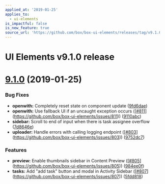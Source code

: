 ```yaml
---
applied_at: '2019-01-25'
applies_to:
  - ui-elements
is_impactful: false
is_new_feature: true
source_url: 'https://github.com/box/box-ui-elements/releases/tag/v9.1.0'
---
```


# UI Elements v9.1.0 release

# [9.1.0]([v9.0.2...v9.1.0](https://github.com/box/box-ui-elements/compare/v9.0.2...v9.1.0)) (2019-01-25)


### Bug Fixes

* **openwith:** Completely reset state on component update ([9fd6dae](https://github.com/box/box-ui-elements/commit[9fd6dae](https://github.com/box/box-ui-elements/commit/9fd6dae)))
* **openwith:** Use fallback UI if an uncaught exception occurs ([[#811](https://github.com/box/box-ui-elements/pull/811)](https://github.com/box/box-ui-elements/issues/811)) ([9110abc](https://github.com/box/box-ui-elements/commit[9110abc](https://github.com/box/box-ui-elements/commit/9110abc)))
* **sidebar:** Scroll to end of input when there is task assignee overflow ([7d8646e](https://github.com/box/box-ui-elements/commit[7d8646e](https://github.com/box/box-ui-elements/commit/7d8646e)))
* **uploader:** Handle errors with calling logging endpoint ([[#803](https://github.com/box/box-ui-elements/pull/803)](https://github.com/box/box-ui-elements/issues/803)) ([9752dc7](https://github.com/box/box-ui-elements/commit[9752dc7](https://github.com/box/box-ui-elements/commit/9752dc7)))


### Features

* **preview:** Enable thumbnails sidebar in Content Preview ([[#805](https://github.com/box/box-ui-elements/pull/805)](https://github.com/box/box-ui-elements/issues/805)) ([984ee0f](https://github.com/box/box-ui-elements/commit[984ee0f](https://github.com/box/box-ui-elements/commit/984ee0f)))
* **tasks:** Add "add task" button and modal in Activity Sidebar ([[#807](https://github.com/box/box-ui-elements/pull/807)](https://github.com/box/box-ui-elements/issues/807)) ([5fdd818](https://github.com/box/box-ui-elements/commit[5fdd818](https://github.com/box/box-ui-elements/commit/5fdd818)))



